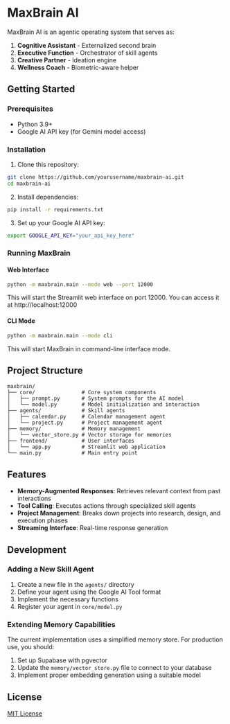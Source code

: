 # MaxBrain AI

MaxBrain AI is an agentic operating system that serves as:
1. **Cognitive Assistant** - Externalized second brain
2. **Executive Function** - Orchestrator of skill agents
3. **Creative Partner** - Ideation engine
4. **Wellness Coach** - Biometric-aware helper

## Getting Started

### Prerequisites

- Python 3.9+
- Google AI API key (for Gemini model access)

### Installation

1. Clone this repository:
```bash
git clone https://github.com/yourusername/maxbrain-ai.git
cd maxbrain-ai
```

2. Install dependencies:
```bash
pip install -r requirements.txt
```

3. Set up your Google AI API key:
```bash
export GOOGLE_API_KEY="your_api_key_here"
```

### Running MaxBrain

#### Web Interface

```bash
python -m maxbrain.main --mode web --port 12000
```

This will start the Streamlit web interface on port 12000. You can access it at http://localhost:12000

#### CLI Mode

```bash
python -m maxbrain.main --mode cli
```

This will start MaxBrain in command-line interface mode.

## Project Structure

```
maxbrain/
├── core/               # Core system components
│   ├── prompt.py       # System prompts for the AI model
│   └── model.py        # Model initialization and interaction
├── agents/             # Skill agents
│   ├── calendar.py     # Calendar management agent
│   └── project.py      # Project management agent
├── memory/             # Memory management
│   └── vector_store.py # Vector storage for memories
├── frontend/           # User interfaces
│   └── app.py          # Streamlit web application
└── main.py             # Main entry point
```

## Features

- **Memory-Augmented Responses**: Retrieves relevant context from past interactions
- **Tool Calling**: Executes actions through specialized skill agents
- **Project Management**: Breaks down projects into research, design, and execution phases
- **Streaming Interface**: Real-time response generation

## Development

### Adding a New Skill Agent

1. Create a new file in the `agents/` directory
2. Define your agent using the Google AI Tool format
3. Implement the necessary functions
4. Register your agent in `core/model.py`

### Extending Memory Capabilities

The current implementation uses a simplified memory store. For production use, you should:

1. Set up Supabase with pgvector
2. Update the `memory/vector_store.py` file to connect to your database
3. Implement proper embedding generation using a suitable model

## License

[MIT License](LICENSE)